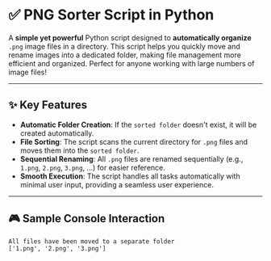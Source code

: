 # ✅ PNG Sorter Script in Python

A **simple yet powerful** Python script designed to **automatically organize** `.png` image files in a directory. This script helps you quickly move and rename images into a dedicated folder, making file management more efficient and organized. Perfect for anyone working with large numbers of image files!

---

## ✨ Key Features

- **Automatic Folder Creation**: If the `sorted folder` doesn't exist, it will be created automatically.
- **File Sorting**: The script scans the current directory for `.png` files and moves them into the `sorted folder`.
- **Sequential Renaming**: All `.png` files are renamed sequentially (e.g., `1.png`, `2.png`, `3.png`, ...) for easier reference.
- **Smooth Execution**: The script handles all tasks automatically with minimal user input, providing a seamless user experience.

---

## 🎮 Sample Console Interaction

```text
All files have been moved to a separate folder
['1.png', '2.png', '3.png']
